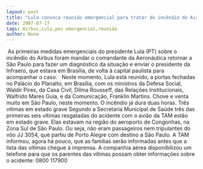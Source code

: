 ```yaml
---
layout: post
title: "Lula convoca reunião emergencial para tratar do incêndio do Airbus da TAM"
date: 2007-07-17
tags: Airbus,Lula,pec emergencial,reunião
author: None
---
```

&nbsp;As primeiras medidas emergenciais do&nbsp;presidente Lula (PT) sobre o inc&ecirc;ndio do Airbus foram mandar o comandante da Aeron&aacute;utica retornar&nbsp;a S&atilde;o Paulo&nbsp;para fazer um diagn&oacute;stico da situa&ccedil;&atilde;o e&nbsp;enviar o&nbsp;presidente da Infraero, que&nbsp;estava em Bras&iacute;lia, de volta &agrave; capital paulista para acompanhar&nbsp;o caso.&nbsp;&nbsp;
Neste momento, Lula est&aacute; reunido, a portas fechadas no Pal&aacute;cio do Planalto, em Bras&iacute;lia, com os ministros da Defesa Social, Waldir Pires, da Casa Civil, Dilma Rousseff, das Rela&ccedil;&otilde;es Institucionais, Walfrido Mares Guia, e da Comunica&ccedil;&atilde;o, Franklin Martins.
Chove e venta muito em S&atilde;o Paulo, neste momento. O inc&ecirc;ndio j&aacute; dura duas horas. 
Tr&ecirc;s v&iacute;timas em estado grave
Segundo a Secretaria Municipal de Sa&uacute;de tr&ecirc;s das primeiras seis v&iacute;timas resgatadas do acidente com o avi&atilde;o da TAM est&atilde;o em estado grave. Elas estavam na regi&atilde;o do aeroporto de Congonhas, na Zona Sul de S&atilde;o Paulo. Ou seja, n&atilde;o eram passageiros nem tripulantes do v&ocirc;o JJ 3054, que partiu de Porto Alegre com destino a S&atilde;o Paulo.
A TAM informou, agora h&aacute; pouco, que as fam&iacute;lias ser&atilde;o informadas antes que a lista das v&iacute;timas chegue&nbsp;&agrave; imprensa. A&nbsp;companhia a&eacute;rea disponibilizou um telefone para&nbsp;que os parentes das v&iacute;timas possam obter informa&ccedil;&otilde;es sobre o acidente: 0800 117900 